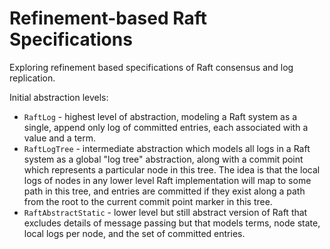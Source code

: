 # Refinement-based Raft Specifications

Exploring refinement based specifications of Raft consensus and log replication.

Initial abstraction levels:

- `RaftLog` - highest level of abstraction, modeling a Raft system as a single, append only log of committed entries, each associated with a value and a term.
- `RaftLogTree` - intermediate abstraction which models all logs in a Raft system as a global "log tree" abstraction, along with a commit point which represents a particular node in this tree. The idea is that the local logs of nodes in any lower level Raft implementation will map to some path in this tree, and entries are committed if they exist along a path from the root to the current commit point marker in this tree.
- `RaftAbstractStatic` - lower level but still abstract version of Raft that excludes details of message passing but that models terms, node state, local logs per node, and the set of committed entries.
